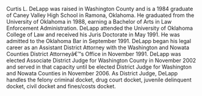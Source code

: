 ﻿---
fname: 'Curtis'
lname: 'DeLapp'
id: 856
published: false
layout: judge-bio
---
Curtis L. DeLapp was raised in Washington County and is a 1984 graduate of Caney Valley High School in Ramona, Oklahoma. He graduated from the University of Oklahoma in 1988, earning a Bachelor of Arts in Law Enforcement Administration. DeLapp attended the University of Oklahoma College of Law and received his Juris Doctorate in May 1991. He was admitted to the Oklahoma Bar in September 1991. DeLapp began his legal career as an Assistant District Attorney with the Washington and Nowata Counties District Attorneyâ€™s Office in November 1991. DeLapp was elected Associate District Judge for Washington County in November 2002 and served in that capacity until be elected District Judge for Washington and Nowata Counties in November 2006. As District Judge, DeLapp handles the felony criminal docket, drug court docket, juvenile delinquent docket, civil docket and fines/costs docket.
